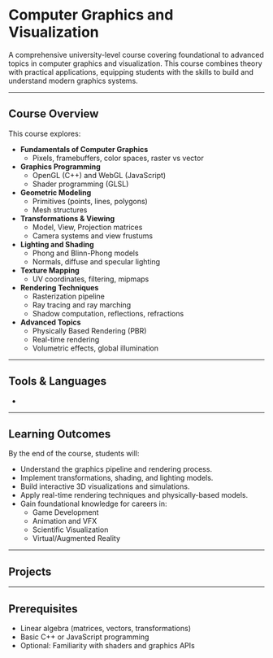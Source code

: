 # Computer Graphics and Visualization

A comprehensive university-level course covering foundational to advanced topics in computer graphics and visualization. This course combines theory with practical applications, equipping students with the skills to build and understand modern graphics systems.

---

## Course Overview

This course explores:

- **Fundamentals of Computer Graphics**
  - Pixels, framebuffers, color spaces, raster vs vector
- **Graphics Programming**
  - OpenGL (C++) and WebGL (JavaScript)
  - Shader programming (GLSL)
- **Geometric Modeling**
  - Primitives (points, lines, polygons)
  - Mesh structures
- **Transformations & Viewing**
  - Model, View, Projection matrices
  - Camera systems and view frustums
- **Lighting and Shading**
  - Phong and Blinn-Phong models
  - Normals, diffuse and specular lighting
- **Texture Mapping**
  - UV coordinates, filtering, mipmaps
- **Rendering Techniques**
  - Rasterization pipeline
  - Ray tracing and ray marching
  - Shadow computation, reflections, refractions
- **Advanced Topics**
  - Physically Based Rendering (PBR)
  - Real-time rendering
  - Volumetric effects, global illumination

---

##  Tools & Languages

-

---

## Learning Outcomes

By the end of the course, students will:

- Understand the graphics pipeline and rendering process.
- Implement transformations, shading, and lighting models.
- Build interactive 3D visualizations and simulations.
- Apply real-time rendering techniques and physically-based models.
- Gain foundational knowledge for careers in:
  - Game Development
  - Animation and VFX
  - Scientific Visualization
  - Virtual/Augmented Reality

---

##  Projects




---

##  Prerequisites

- Linear algebra (matrices, vectors, transformations)
- Basic C++ or JavaScript programming
- Optional: Familiarity with shaders and graphics APIs


